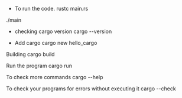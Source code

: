 - To run the code.
  rustc main.rs

./main

- checking cargo version
  cargo --version

- Add cargo
  cargo new hello_cargo

Building
cargo build

Run the program
cargo run

To check more commands
cargo --help

To check your programs for errors without executing it
cargo --check

